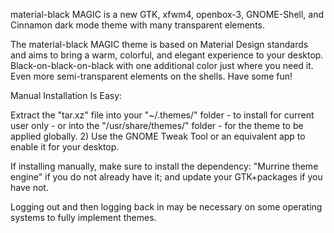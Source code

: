 material-black MAGIC is a new GTK, xfwm4, openbox-3, GNOME-Shell, and Cinnamon dark mode theme with many transparent elements.

The material-black MAGIC theme is based on Material Design standards and aims to bring a warm, colorful, and elegant experience to your desktop. Black-on-black-on-black with one additional color just where you need it. Even more semi-transparent elements on the shells. Have some fun!


Manual Installation Is Easy:

Extract the "tar.xz" file into your "~/.themes/" folder - to install for current user only - or into the "/usr/share/themes/" folder - for the theme to be applied globally. 2) Use the GNOME Tweak Tool or an equivalent app to enable it for your desktop.

If installing manually, make sure to install the dependency: "Murrine theme engine" if you do not already have it; and update your GTK+packages if you have not.


Logging out and then logging back in may be necessary on some operating systems to fully implement themes. 
